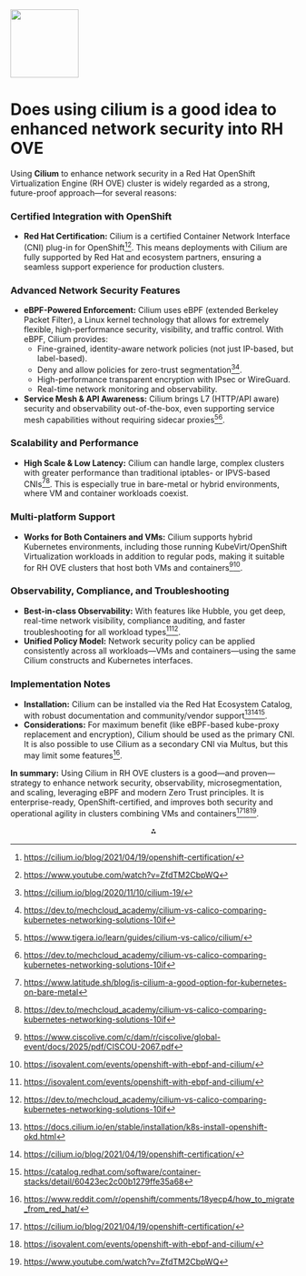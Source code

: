 <img src="https://r2cdn.perplexity.ai/pplx-full-logo-primary-dark%402x.png" class="logo" width="120"/>

# Does using cilium is a good idea to enhanced network security into RH OVE

Using **Cilium** to enhance network security in a Red Hat OpenShift Virtualization Engine (RH OVE) cluster is widely regarded as a strong, future-proof approach—for several reasons:

### Certified Integration with OpenShift

- **Red Hat Certification:** Cilium is a certified Container Network Interface (CNI) plug-in for OpenShift[^1][^2]. This means deployments with Cilium are fully supported by Red Hat and ecosystem partners, ensuring a seamless support experience for production clusters.


### Advanced Network Security Features

- **eBPF-Powered Enforcement:** Cilium uses eBPF (extended Berkeley Packet Filter), a Linux kernel technology that allows for extremely flexible, high-performance security, visibility, and traffic control. With eBPF, Cilium provides:
    - Fine-grained, identity-aware network policies (not just IP-based, but label-based).
    - Deny and allow policies for zero-trust segmentation[^3][^4].
    - High-performance transparent encryption with IPsec or WireGuard.
    - Real-time network monitoring and observability.
- **Service Mesh \& API Awareness:** Cilium brings L7 (HTTP/API aware) security and observability out-of-the-box, even supporting service mesh capabilities without requiring sidecar proxies[^5][^4].


### Scalability and Performance

- **High Scale \& Low Latency:** Cilium can handle large, complex clusters with greater performance than traditional iptables- or IPVS-based CNIs[^6][^4]. This is especially true in bare-metal or hybrid environments, where VM and container workloads coexist.


### Multi-platform Support

- **Works for Both Containers and VMs:** Cilium supports hybrid Kubernetes environments, including those running KubeVirt/OpenShift Virtualization workloads in addition to regular pods, making it suitable for RH OVE clusters that host both VMs and containers[^7][^8].


### Observability, Compliance, and Troubleshooting

- **Best-in-class Observability:** With features like Hubble, you get deep, real-time network visibility, compliance auditing, and faster troubleshooting for all workload types[^8][^4].
- **Unified Policy Model:** Network security policy can be applied consistently across all workloads—VMs and containers—using the same Cilium constructs and Kubernetes interfaces.


### Implementation Notes

- **Installation:** Cilium can be installed via the Red Hat Ecosystem Catalog, with robust documentation and community/vendor support[^9][^1][^10].
- **Considerations:** For maximum benefit (like eBPF-based kube-proxy replacement and encryption), Cilium should be used as the primary CNI. It is also possible to use Cilium as a secondary CNI via Multus, but this may limit some features[^11].

**In summary:**
Using Cilium in RH OVE clusters is a good—and proven—strategy to enhance network security, observability, microsegmentation, and scaling, leveraging eBPF and modern Zero Trust principles. It is enterprise-ready, OpenShift-certified, and improves both security and operational agility in clusters combining VMs and containers[^1][^8][^2].

<div style="text-align: center">⁂</div>

[^1]: https://cilium.io/blog/2021/04/19/openshift-certification/

[^2]: https://www.youtube.com/watch?v=ZfdTM2CbpWQ

[^3]: https://cilium.io/blog/2020/11/10/cilium-19/

[^4]: https://dev.to/mechcloud_academy/cilium-vs-calico-comparing-kubernetes-networking-solutions-10if

[^5]: https://www.tigera.io/learn/guides/cilium-vs-calico/cilium/

[^6]: https://www.latitude.sh/blog/is-cilium-a-good-option-for-kubernetes-on-bare-metal

[^7]: https://www.ciscolive.com/c/dam/r/ciscolive/global-event/docs/2025/pdf/CISCOU-2067.pdf

[^8]: https://isovalent.com/events/openshift-with-ebpf-and-cilium/

[^9]: https://docs.cilium.io/en/stable/installation/k8s-install-openshift-okd.html

[^10]: https://catalog.redhat.com/software/container-stacks/detail/60423ec2c00b1279ffe35a68

[^11]: https://www.reddit.com/r/openshift/comments/18yecp4/how_to_migrate_from_red_hat/

[^12]: https://isovalent.com/blog/post/deploying-red-hat-openshift-with-cilium/

[^13]: https://catalog.redhat.com/en/software/container-stacks/detail/60423ec2c00b1279ffe35a68

[^14]: https://blog.devops.dev/openshift-deployment-on-aws-with-cilium-a-practical-guide-5dd97566e1df

[^15]: https://isovalent.com/blog/post/isovalent-rosa/

[^16]: https://catalog.redhat.com/software/container-stacks/detail/61a80a18b1610a914eccb3c2

[^17]: https://rafay.co/ai-and-cloud-native-blog/using-cilium-as-a-kubernetes-load-balancer-a-powerful-alternative-to-metallb/

[^18]: https://blog.palark.com/why-cilium-for-kubernetes-networking/

[^19]: https://www.juliosblog.com/considerations-to-evolve-traditional-virtualization-platforms-introducing-red-hat-openshift-virtualization/

[^20]: https://www.spectrocloud.com/blog/getting-started-with-cilium-for-kubernetes-networking-and-observability

